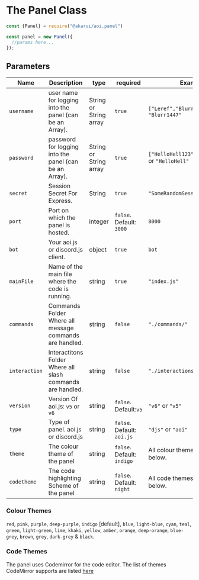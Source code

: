 # The Panel Class

```javascript
const {Panel} = require("@akarui/aoi.panel")

const panel = new Panel({
  //params here...
});
```

## Parameters

| Name | Description | type | required| Example |
| -------- | -------- | -------- | -------- | -------- |
| `username` | user name for logging into the panel (can be an Array). | String or String array | `true` | `["Leref","Blurr","Ayaka"]` or `"Blurr1447"`
| `password` | password for logging into the panel (can be an Array). | String or String array | `true` | `["HelloHell123","abcd","123"]` or `"HelloHell"`
| `secret` | Session Secret For Express. | String | `true` | `"SomeRandomSessionSecret"`
| `port` | Port on which the panel is hosted. | integer | `false`. Default: `3000` | `8000`
| `bot` | Your aoi.js or discord.js client. | object | `true` | `bot`
| `mainFile` | Name of the main file where the code is running. | string | `true` | `"index.js"`
| `commands` | Commands Folder Where all message commands are handled. | string | `false` | `"./commands/"`|
| `interaction` | Interactitons Folder Where all slash commands are handled. | string | `false` | `"./interactions/"` |
|`version`| Version Of aoi.js: `v5` or `v6` | string | `false`. Default:`v5`| `"v6"` or `"v5"`|
|`type`| Type of panel. aoi.js or discord.js | string | `false`. Default: `aoi.js` | `"djs"` or `"aoi"`|
|`theme`| The colour theme of the panel | string | `false`. Default: `indigo` | All colour themes are listed below. |
|`codetheme`| The code highlighting Scheme of the panel | string | `false`. Default: `night` | All code themes are listed below. |

### Colour Themes
`red`, `pink`, `purple`, `deep-purple`, `indigo` [default], `blue`, `light-blue`, `cyan`, `teal`, `green`, `light-green`, `lime`, `khaki`, `yellow`, `amber`, `orange`, `deep-orange`, `blue-grey`, `brown`, `grey`, `dark-grey` & `black`. 

### Code Themes
The panel uses Codemirror for the code editor. The list of themes CodeMirror supports are listed [here](https://codemirror.net/5/demo/theme.html#default)
